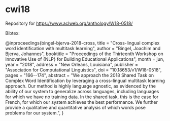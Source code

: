 # cwi18
Repository for https://www.aclweb.org/anthology/W18-0518/

Bibtex:

@inproceedings{bingel-bjerva-2018-cross,
    title = "Cross-lingual complex word identification with multitask learning",
    author = "Bingel, Joachim  and
      Bjerva, Johannes",
    booktitle = "Proceedings of the Thirteenth Workshop on Innovative Use of {NLP} for Building Educational Applications",
    month = jun,
    year = "2018",
    address = "New Orleans, Louisiana",
    publisher = "Association for Computational Linguistics",
    doi = "10.18653/v1/W18-0518",
    pages = "166--174",
    abstract = "We approach the 2018 Shared Task on Complex Word Identification by leveraging a cross-lingual multitask learning approach. Our method is highly language agnostic, as evidenced by the ability of our system to generalize across languages, including languages for which we have no training data. In the shared task, this is the case for French, for which our system achieves the best performance. We further provide a qualitative and quantitative analysis of which words pose problems for our system.",
}
